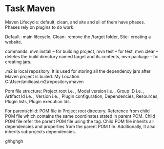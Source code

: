# Task Maven


Maven Lifecycle: default, clean, and site and all of them have phases. Phases rely on plugins to do work.

Default -main lifecycle,
Clean- remove the /target folder,
Site- creating a website.

commands:
mvn install – for building project,
mvn test – for test, 
mvn clear – deletes the build directory named target and its contents,
mvn package – for creating jars.

.m2 is local repository. It is used for storing all the dependency jars after Maven project is builed. My Location: C:\Users\milicasi\.m2\repository\maven 

Pom file structure:
Project root i.e. <project>,
Model version i.e. <modelVersion>,
Group ID i.e. <groupId>,
Artifact Id i.e. <artifactId>,
Version i.e. <version>,
Plugin configuration,
Dependencies,
Resources,
Plugin lists,
Plugin execution Ids.
  
For parent/child:
POM file in Project root directory. Reference from child POM file which contains the same coordinates stated in parent POM. Child POM file refer the parent POM file using the <parent> tag. Child POM file inherits all dependencies and properties from the parent POM file. Additionally, It also inherits subprojects dependencies.

ghhghgh

